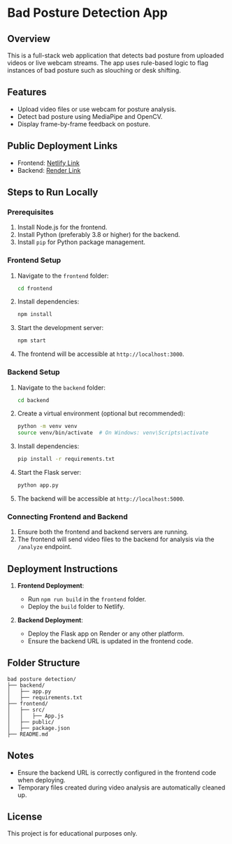 # Bad Posture Detection App

## Overview
This is a full-stack web application that detects bad posture from uploaded videos or live webcam streams. The app uses rule-based logic to flag instances of bad posture such as slouching or desk shifting.

## Features
- Upload video files or use webcam for posture analysis.
- Detect bad posture using MediaPipe and OpenCV.
- Display frame-by-frame feedback on posture.

## Public Deployment Links
- Frontend: [Netlify Link](https://improper-posture-detection.netlify.app/)
- Backend: [Render Link](https://bad-posture-detection-1.onrender.com/)

## Steps to Run Locally

### Prerequisites
1. Install Node.js for the frontend.
2. Install Python (preferably 3.8 or higher) for the backend.
3. Install `pip` for Python package management.

### Frontend Setup
1. Navigate to the `frontend` folder:
   ```bash
   cd frontend
   ```
2. Install dependencies:
   ```bash
   npm install
   ```
3. Start the development server:
   ```bash
   npm start
   ```
4. The frontend will be accessible at `http://localhost:3000`.

### Backend Setup
1. Navigate to the `backend` folder:
   ```bash
   cd backend
   ```
2. Create a virtual environment (optional but recommended):
   ```bash
   python -m venv venv
   source venv/bin/activate  # On Windows: venv\Scripts\activate
   ```
3. Install dependencies:
   ```bash
   pip install -r requirements.txt
   ```
4. Start the Flask server:
   ```bash
   python app.py
   ```
5. The backend will be accessible at `http://localhost:5000`.

### Connecting Frontend and Backend
1. Ensure both the frontend and backend servers are running.
2. The frontend will send video files to the backend for analysis via the `/analyze` endpoint.

## Deployment Instructions
1. **Frontend Deployment**:
   - Run `npm run build` in the `frontend` folder.
   - Deploy the `build` folder to Netlify.

2. **Backend Deployment**:
   - Deploy the Flask app on Render or any other platform.
   - Ensure the backend URL is updated in the frontend code.

## Folder Structure
```
bad posture detection/
├── backend/
│   ├── app.py
│   ├── requirements.txt
├── frontend/
│   ├── src/
│   │   ├── App.js
│   ├── public/
│   ├── package.json
├── README.md
```

## Notes
- Ensure the backend URL is correctly configured in the frontend code when deploying.
- Temporary files created during video analysis are automatically cleaned up.

## License
This project is for educational purposes only.